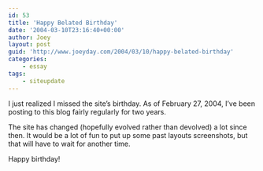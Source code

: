 ```yaml
---
id: 53
title: 'Happy Belated Birthday'
date: '2004-03-10T23:16:40+00:00'
author: Joey
layout: post
guid: 'http://www.joeyday.com/2004/03/10/happy-belated-birthday'
categories:
    - essay
tags:
    - siteupdate
---
```


I just realized I missed the site’s birthday. As of February 27, 2004, I’ve been posting to this blog fairly regularly for two years.

The site has changed (hopefully evolved rather than devolved) a lot since then. It would be a lot of fun to put up some past layouts screenshots, but that will have to wait for another time.

Happy birthday!